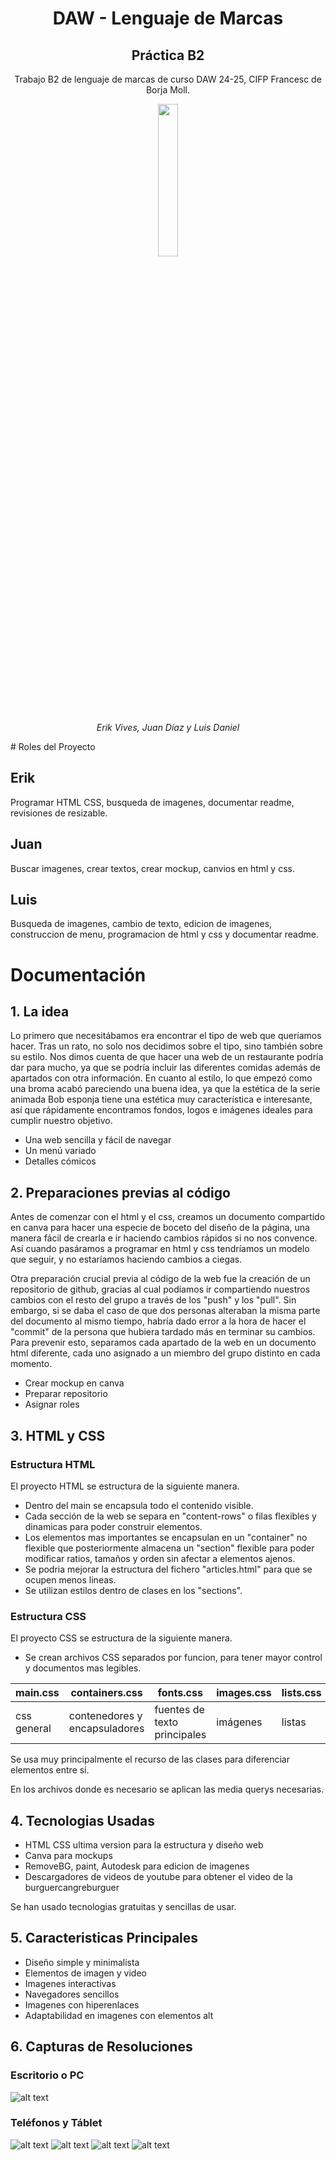 <h1 align="center">DAW - Lenguaje de Marcas</h1>
<h2 align="center">Práctica B2</h2>

<p align="center">Trabajo B2 de lenguaje de marcas de curso DAW 24-25, CIFP Francesc de Borja Moll.</b>


<p align="center">
<img src="/SRC/resources/general/big-logo.png" width="25%">
</p>

<p align="center"><i>Erik Vives, Juan Díaz y Luis Daniel</i></p>
# Roles del Proyecto

## Erik
Programar HTML CSS, busqueda de imagenes, documentar readme, revisiones de resizable.

## Juan
Buscar imagenes, crear textos, crear mockup, canvios en html y css.

## Luis
Busqueda de imagenes, cambio de texto, edicion de imagenes, construccion de menu, programacion de html y css y documentar readme.

# Documentación

## 1. La idea
Lo primero que necesitábamos era encontrar el tipo de web que queríamos hacer. Tras un rato, no solo nos decidimos sobre el tipo, sino también sobre su estilo. Nos dimos cuenta de que hacer una web de un restaurante podría dar para mucho, ya que se podría incluir las diferentes comidas además de apartados con otra información. En cuanto al estilo, lo que empezó como una broma acabó pareciendo una buena idea, ya que la estética de la serie animada Bob esponja tiene una estética muy característica e interesante, así que rápidamente encontramos fondos, logos e imágenes ideales para cumplir nuestro objetivo.

- Una web sencilla y fácil de navegar
- Un menú variado
- Detalles cómicos

## 2. Preparaciones previas al código
Antes de comenzar con el html y el css, creamos un documento compartido en canva para hacer una especie de boceto del diseño de la página, una manera fácil de crearla e ir haciendo cambios rápidos si no nos convence. Así cuando pasáramos a programar en html y css tendríamos un modelo que seguir, y no estaríamos haciendo cambios a ciegas.

Otra preparación crucial previa al código de la web fue la creación de un repositorio de github, gracias al cual podíamos ir compartiendo nuestros cambios con el resto del grupo a través de los "push" y los "pull". Sin embargo, si se daba el caso de que dos personas alteraban la misma parte del documento al mismo tiempo, habría dado error a la hora de hacer el "commit" de la persona que hubiera tardado más en terminar su cambios. Para prevenir esto, separamos cada apartado de la web en un documento html diferente, cada uno asignado a un miembro del grupo distinto en cada momento.

- Crear mockup en canva
- Preparar repositorio
- Asignar roles

## 3. HTML y CSS

### Estructura HTML
El proyecto HTML se estructura de la siguiente manera.

- Dentro del main se encapsula todo el contenido visible.
- Cada sección de la web se separa en "content-rows" o filas flexibles y dinamicas para poder construir elementos.
- Los elementos mas importantes se encapsulan en un "container" no flexible que posteriormente almacena un "section" flexible para poder modificar ratios, tamaños y orden sin afectar a elementos ajenos.
- Se podria mejorar la estructura del fichero "articles.html" para que se ocupen menos lineas.
- Se utilizan estilos dentro de clases en los "sections".

### Estructura CSS
El proyecto CSS se estructura de la siguiente manera.

- Se crean archivos CSS separados por funcion, para tener mayor control y documentos mas legibles.

| main.css | containers.css | fonts.css | images.css | lists.css | navbars.css | tables.css |
|---|---|---|---|---|---|---|
| css general | contenedores y encapsuladores | fuentes de texto principales | imágenes | listas | funcionamiento y estilo de navbars | tablas |

Se usa muy principalmente el recurso de las clases para diferenciar elementos entre si.

En los archivos donde es necesario se aplican las media querys necesarias.

## 4. Tecnologias Usadas
- HTML CSS ultima version para la estructura y diseño web
- Canva para mockups
- RemoveBG, paint, Autodesk para edicion de imagenes
- Descargadores de videos de youtube para obtener el video de la burguercangreburguer

Se han usado tecnologias gratuitas y sencillas de usar.

## 5. Caracteristicas Principales
- Diseño simple y minimalista
- Elementos de imagen y video
- Imagenes interactivas
- Navegadores sencillos
- Imagenes con hiperenlaces
- Adaptabilidad en imagenes con elementos alt

## 6. Capturas de Resoluciones
### Escritorio o PC
![alt text](<SRC/resources/markdown/Captura de pantalla 2024-11-26 210402.png>)
### Teléfonos y Táblet
![alt text](<SRC/resources/markdown/Captura de pantalla 2024-11-26 210426.png>)
![alt text](<SRC/resources/markdown/Captura de pantalla 2024-11-26 210439.png>)
![alt text](<SRC/resources/markdown/Captura de pantalla 2024-11-26 210455.png>)
![alt text](<SRC/resources/markdown/Captura de pantalla 2024-11-26 210512.png>)